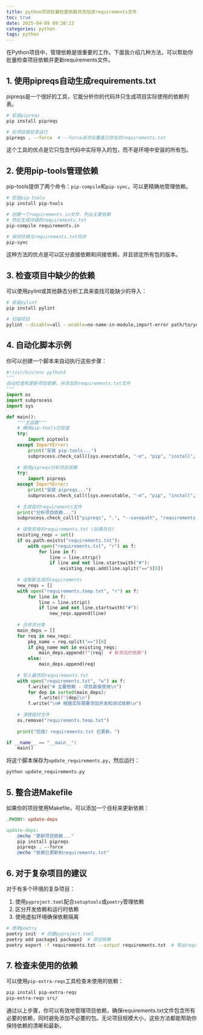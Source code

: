 ```yaml
---
title: python项目批量检查依赖并添加进requirements文件
toc: true
date: 2025-04-09 09:38:13
categories: python
tags: python
---
```


在Python项目中，管理依赖是很重要的工作。下面我介绍几种方法，可以帮助你批量检查项目依赖并更新requirements文件。

## 1. 使用pipreqs自动生成requirements.txt

pipreqs是一个很好的工具，它能分析你的代码并只生成项目实际使用的依赖列表。

```bash
# 安装pipreqs
pip install pipreqs

# 在项目根目录运行
pipreqs . --force  # --force选项会覆盖已存在的requirements.txt
```

这个工具的优点是它只包含代码中实际导入的包，而不是环境中安装的所有包。

## 2. 使用pip-tools管理依赖

pip-tools提供了两个命令：`pip-compile`和`pip-sync`，可以更精确地管理依赖。

```bash
# 安装pip-tools
pip install pip-tools

# 创建一个requirements.in文件，列出主要依赖
# 然后生成详细的requirements.txt
pip-compile requirements.in

# 保持环境与requirements.txt同步
pip-sync
```

这种方法的优点是可以区分直接依赖和间接依赖，并且锁定所有包的版本。

## 3. 检查项目中缺少的依赖

可以使用pylint或其他静态分析工具来查找可能缺少的导入：

```bash
# 安装pylint
pip install pylint

# 扫描项目
pylint --disable=all --enable=no-name-in-module,import-error path/to/your/project
```

## 4. 自动化脚本示例

你可以创建一个脚本来自动执行这些步骤：

```python
#!/usr/bin/env python3
"""
自动检查和更新项目依赖，并添加到requirements.txt文件
"""
import os
import subprocess
import sys

def main():
    """主函数"""
    # 确保pip-tools已安装
    try:
        import piptools
    except ImportError:
        print("安装 pip-tools...")
        subprocess.check_call([sys.executable, "-m", "pip", "install", "pip-tools"])
    
    # 使用pipreqs分析项目依赖
    try:
        import pipreqs
    except ImportError:
        print("安装 pipreqs...")
        subprocess.check_call([sys.executable, "-m", "pip", "install", "pipreqs"])
    
    # 生成临时requirements文件
    print("分析项目依赖...")
    subprocess.check_call(["pipreqs", ".", "--savepath", "requirements.temp.txt", "--force"])
    
    # 读取现有的requirements.txt (如果存在)
    existing_reqs = set()
    if os.path.exists("requirements.txt"):
        with open("requirements.txt", "r") as f:
            for line in f:
                line = line.strip()
                if line and not line.startswith("#"):
                    existing_reqs.add(line.split("==")[0])
    
    # 读取新生成的requirements
    new_reqs = []
    with open("requirements.temp.txt", "r") as f:
        for line in f:
            line = line.strip()
            if line and not line.startswith("#"):
                new_reqs.append(line)
    
    # 合并并分类
    main_deps = []
    for req in new_reqs:
        pkg_name = req.split("==")[0]
        if pkg_name not in existing_reqs:
            main_deps.append(f"{req}  # 新添加的依赖")
        else:
            main_deps.append(req)
    
    # 写入最终的requirements.txt
    with open("requirements.txt", "w") as f:
        f.write("# 主要依赖 - 项目直接使用\n")
        for dep in sorted(main_deps):
            f.write(f"{dep}\n")
        f.write("\n# 根据实际需要添加开发和测试依赖\n")
    
    # 清理临时文件
    os.remove("requirements.temp.txt")
    
    print("完成! requirements.txt 已更新。")

if __name__ == "__main__":
    main()
```

将这个脚本保存为`update_requirements.py`，然后运行：

```bash
python update_requirements.py
```

## 5. 整合进Makefile

如果你的项目使用Makefile，可以添加一个目标来更新依赖：

```makefile
.PHONY: update-deps

update-deps:
	@echo "更新项目依赖..."
	pip install pipreqs
	pipreqs . --force
	@echo "依赖已更新到requirements.txt"
```

## 6. 对于复杂项目的建议

对于有多个环境的复杂项目：

1. 使用`pyproject.toml`配合`setuptools`或`poetry`管理依赖
2. 区分开发依赖和运行时依赖
3. 使用虚拟环境确保依赖隔离

```bash
# 使用poetry
poetry init  # 创建pyproject.toml
poetry add package1 package2  # 添加依赖
poetry export -f requirements.txt --output requirements.txt  # 导出requirements.txt
```

## 7. 检查未使用的依赖

可以使用`pip-extra-reqs`工具检查未使用的依赖：

```bash
pip install pip-extra-reqs
pip-extra-reqs src/
```

通过以上步骤，你可以有效地管理项目依赖，确保requirements.txt文件包含所有必要的依赖，同时避免添加不必要的包。无论项目规模大小，这些方法都能帮助你保持依赖的清晰和最新。
